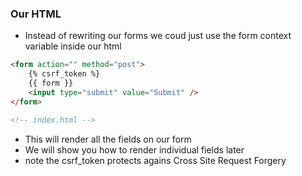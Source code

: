 ### Our HTML

- Instead of rewriting our forms we coud just use the form context variable inside our html

```html
<form action="" method="post">
    {% csrf_token %}
    {{ form }}
    <input type="submit" value="Submit" />
</form>

<!-- index.html -->
```

- This will render all the fields on our form
- We will show you how to render individual fields later
- note the csrf_token protects agains Cross Site Request Forgery


